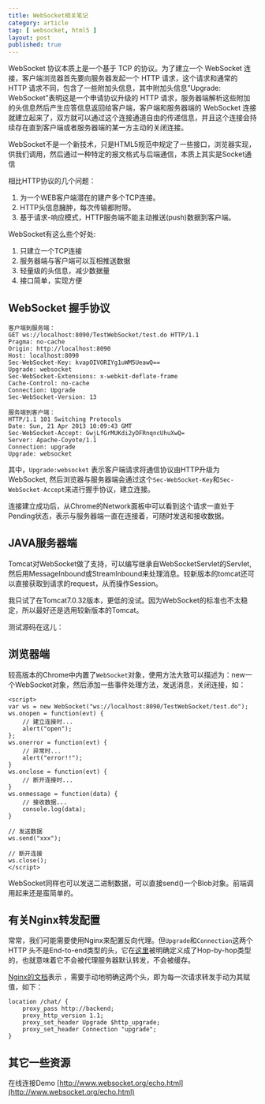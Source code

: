 ```yaml
---
title: WebSocket相关笔记
category: article
tag: [ websocket, html5 ]
layout: post
published: true
---
```



WebSocket 协议本质上是一个基于 TCP 的协议。为了建立一个 WebSocket 连接，客户端浏览器首先要向服务器发起一个 HTTP 请求，这个请求和通常的 HTTP 请求不同，包含了一些附加头信息，其中附加头信息”Upgrade: WebSocket”表明这是一个申请协议升级的 HTTP 请求，服务器端解析这些附加的头信息然后产生应答信息返回给客户端，客户端和服务器端的 WebSocket 连接就建立起来了，双方就可以通过这个连接通道自由的传递信息，并且这个连接会持续存在直到客户端或者服务器端的某一方主动的关闭连接。

WebSocket不是一个新技术，只是HTML5规范中规定了一些接口，浏览器实现，供我们调用，然后通过一种特定的报文格式与后端通信，本质上其实是Socket通信

相比HTTP协议的几个问题：

1. 为一个WEB客户端潜在的建产多个TCP连接。
2. HTTP头信息臃肿，每次传输都附带。
3. 基于请求-响应模式，HTTP服务端不能主动推送(push)数据到客户端。

WebSocket有这么些个好处:

1. 只建立一个TCP连接
2. 服务器端与客户端可以互相推送数据
3. 轻量级的头信息，减少数据量
4. 接口简单，实现方便


## WebSocket 握手协议

    客户端到服务端： 
    GET ws://localhost:8090/TestWebSocket/test.do HTTP/1.1
    Pragma: no-cache
    Origin: http://localhost:8090
    Host: localhost:8090
    Sec-WebSocket-Key: kvapOIVORIYg1uWM5UeawQ==
    Upgrade: websocket
    Sec-WebSocket-Extensions: x-webkit-deflate-frame
    Cache-Control: no-cache
    Connection: Upgrade
    Sec-WebSocket-Version: 13
    
    服务端到客户端：
    HTTP/1.1 101 Switching Protocols
    Date: Sun, 21 Apr 2013 10:09:43 GMT
    Sec-WebSocket-Accept: GwjLfGrMUKdi2yDFRnqncUhuXwQ=
    Server: Apache-Coyote/1.1
    Connection: upgrade
    Upgrade: websocket
    

其中，`Upgrade:websocket` 表示客户端请求将通信协议由HTTP升级为WebSocket, 然后浏览器与服务器端会通过这个`Sec-WebSocket-Key`和`Sec-WebSocket-Accept`来进行握手协议，建立连接。

连接建立成功后，从Chrome的Network面板中可以看到这个请求一直处于Pending状态，表示与服务器端一直在连接着，可随时发送和接收数据。

## JAVA服务器端

Tomcat对WebSocket做了支持，可以编写继承自WebSocketServlet的Servlet, 然后用MessageInbound或StreamInbound来处理消息。较新版本的tomcat还可以直接获取到请求的request，从而操作Session。

我只试了在Tomcat7.0.32版本，更低的没试。因为WebSocket的标准也不太稳定，所以最好还是选用较新版本的Tomcat。

测试源码在这儿：

## 浏览器端

较高版本的Chrome中内置了`WebSocket`对象，使用方法大致可以描述为：new一个WebSocket对象，然后添加一些事件处理方法，发送消息，关闭连接，如：

	<script>
    var ws = new WebSocket("ws://localhost:8090/TestWebSocket/test.do");
    ws.onopen = function(evt) {
    	// 建立连接时...
        alert("open");
    };
    ws.onerror = function(evt) {
    	// 异常时...
        alert("error!!");
    }
    ws.onclose = function(evt) {
    	// 断开连接时...
    }
    ws.onmessage = function(data) {
    	// 接收数据...
        console.log(data);
    }
    
    // 发送数据
    ws.send("xxx");

	// 断开连接
    ws.close();
    </script>

WebSocket同样也可以发送二进制数据，可以直接send()一个Blob对象。前端调用起来还是蛮简单的。

## 有关Nginx转发配置

常常，我们可能需要使用Nginx来配置反向代理。但`Upgrade`和`Connection`这两个HTTP 头不是End-to-end类型的头，它在[这里](http://tools.ietf.org/html/rfc2616#section-13.5.1)被明确定义成了Hop-by-hop类型的，也就意味着它不会被代理服务器默认转发，不会被缓存。

[Nginx的文档](http://nginx.org/en/docs/http/websocket.html)表示 ，需要手动地明确这两个头，即为每一次请求转发手动为其赋值，如下：

    location /chat/ {
        proxy_pass http://backend;
        proxy_http_version 1.1;
        proxy_set_header Upgrade $http_upgrade;
        proxy_set_header Connection "upgrade";
    }
    
## 其它一些资源

在线连接Demo [http://www.websocket.org/echo.html](http://www.websocket.org/echo.html)

